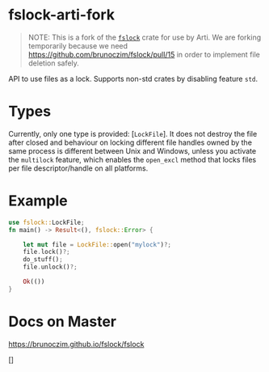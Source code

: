 # fslock-arti-fork

> NOTE: This is a fork of the [`fslock`](https://docs.rs/crate/fslock/latest)
> crate for use by Arti.  We are forking temporarily because we need
> https://github.com/brunoczim/fslock/pull/15 in order to
> implement file deletion safely.

API to use files as a lock. Supports non-std crates by disabling feature
`std`.

# Types
Currently, only one type is provided: [`LockFile`]. It does not destroy the
file after closed and behaviour on locking different file handles owned by
the same process is different between Unix and Windows, unless you activate the
`multilock` feature, which enables the `open_excl` method that locks files per
file descriptor/handle on all platforms.

# Example
```rust
use fslock::LockFile;
fn main() -> Result<(), fslock::Error> {

    let mut file = LockFile::open("mylock")?;
    file.lock()?;
    do_stuff();
    file.unlock()?;

    Ok(())
}
```

# Docs on Master

https://brunoczim.github.io/fslock/fslock

[]